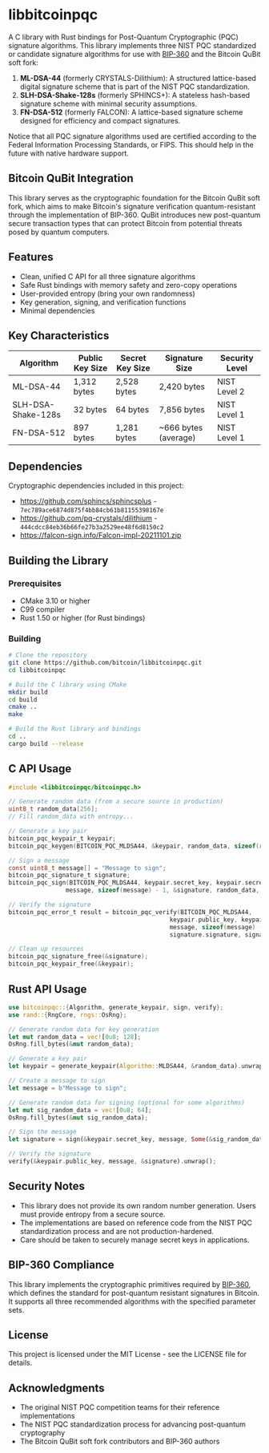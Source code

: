 # libbitcoinpqc

A C library with Rust bindings for Post-Quantum Cryptographic (PQC) signature algorithms. This library implements three NIST PQC standardized or candidate signature algorithms for use with [BIP-360](https://github.com/cryptoquick/bips/blob/p2qrh/bip-0360.mediawiki) and the Bitcoin QuBit soft fork:

1. **ML-DSA-44** (formerly CRYSTALS-Dilithium): A structured lattice-based digital signature scheme that is part of the NIST PQC standardization.
2. **SLH-DSA-Shake-128s** (formerly SPHINCS+): A stateless hash-based signature scheme with minimal security assumptions.
3. **FN-DSA-512** (formerly FALCON): A lattice-based signature scheme designed for efficiency and compact signatures.

Notice that all PQC signature algorithms used are certified according to the Federal Information Processing Standards, or FIPS. This should help in the future with native hardware support.

## Bitcoin QuBit Integration

This library serves as the cryptographic foundation for the Bitcoin QuBit soft fork, which aims to make Bitcoin's signature verification quantum-resistant through the implementation of BIP-360. QuBit introduces new post-quantum secure transaction types that can protect Bitcoin from potential threats posed by quantum computers.

## Features

- Clean, unified C API for all three signature algorithms
- Safe Rust bindings with memory safety and zero-copy operations
- User-provided entropy (bring your own randomness)
- Key generation, signing, and verification functions
- Minimal dependencies

## Key Characteristics

| Algorithm | Public Key Size | Secret Key Size | Signature Size | Security Level |
|-----------|----------------|----------------|----------------|----------------|
| ML-DSA-44 | 1,312 bytes | 2,528 bytes | 2,420 bytes | NIST Level 2 |
| SLH-DSA-Shake-128s | 32 bytes | 64 bytes | 7,856 bytes | NIST Level 1 |
| FN-DSA-512 | 897 bytes | 1,281 bytes | ~666 bytes (average) | NIST Level 1 |

## Dependencies

Cryptographic dependencies included in this project:

- https://github.com/sphincs/sphincsplus - `7ec789ace6874d875f4bb84cb61b81155398167e`
- https://github.com/pq-crystals/dilithium - `444cdcc84eb36b66fe27b3a2529ee48f6d8150c2`
- https://falcon-sign.info/Falcon-impl-20211101.zip

## Building the Library

### Prerequisites

- CMake 3.10 or higher
- C99 compiler
- Rust 1.50 or higher (for Rust bindings)

### Building

```bash
# Clone the repository
git clone https://github.com/bitcoin/libbitcoinpqc.git
cd libbitcoinpqc

# Build the C library using CMake
mkdir build
cd build
cmake ..
make

# Build the Rust library and bindings
cd ..
cargo build --release
```

## C API Usage

```c
#include <libbitcoinpqc/bitcoinpqc.h>

// Generate random data (from a secure source in production)
uint8_t random_data[256];
// Fill random_data with entropy...

// Generate a key pair
bitcoin_pqc_keypair_t keypair;
bitcoin_pqc_keygen(BITCOIN_PQC_MLDSA44, &keypair, random_data, sizeof(random_data));

// Sign a message
const uint8_t message[] = "Message to sign";
bitcoin_pqc_signature_t signature;
bitcoin_pqc_sign(BITCOIN_PQC_MLDSA44, keypair.secret_key, keypair.secret_key_size,
                message, sizeof(message) - 1, &signature, random_data, sizeof(random_data));

// Verify the signature
bitcoin_pqc_error_t result = bitcoin_pqc_verify(BITCOIN_PQC_MLDSA44,
                                             keypair.public_key, keypair.public_key_size,
                                             message, sizeof(message) - 1,
                                             signature.signature, signature.signature_size);

// Clean up resources
bitcoin_pqc_signature_free(&signature);
bitcoin_pqc_keypair_free(&keypair);
```

## Rust API Usage

```rust
use bitcoinpqc::{Algorithm, generate_keypair, sign, verify};
use rand::{RngCore, rngs::OsRng};

// Generate random data for key generation
let mut random_data = vec![0u8; 128];
OsRng.fill_bytes(&mut random_data);

// Generate a key pair
let keypair = generate_keypair(Algorithm::MLDSA44, &random_data).unwrap();

// Create a message to sign
let message = b"Message to sign";

// Generate random data for signing (optional for some algorithms)
let mut sig_random_data = vec![0u8; 64];
OsRng.fill_bytes(&mut sig_random_data);

// Sign the message
let signature = sign(&keypair.secret_key, message, Some(&sig_random_data)).unwrap();

// Verify the signature
verify(&keypair.public_key, message, &signature).unwrap();
```

## Security Notes

- This library does not provide its own random number generation. Users must provide entropy from a secure source.
- The implementations are based on reference code from the NIST PQC standardization process and are not production-hardened.
- Care should be taken to securely manage secret keys in applications.

## BIP-360 Compliance

This library implements the cryptographic primitives required by [BIP-360](https://github.com/bitcoin/bips/blob/master/bip-0360.mediawiki), which defines the standard for post-quantum resistant signatures in Bitcoin. It supports all three recommended algorithms with the specified parameter sets.

## License

This project is licensed under the MIT License - see the LICENSE file for details.

## Acknowledgments

- The original NIST PQC competition teams for their reference implementations
- The NIST PQC standardization process for advancing post-quantum cryptography
- The Bitcoin QuBit soft fork contributors and BIP-360 authors
